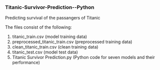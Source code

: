 ### Titanic-Survivor-Prediction--Python
 Predicting survival of the passangers of Titanic
 <br>
 
 The files consist of the following: 
 <br>
 1. titanic_train.csv (model training data)
 2. preprocessed_titanic_train.csv (preprocessed training data)
 3. clean_titanic_train.csv (clean training data)
 4. titanic_test.csv (model test data) 
 5. Titanic Survivor Prediction.py (Python code for seven models and their performance) 
